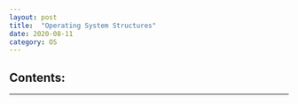 ```yaml
---
layout: post
title:  "Operating System Structures"
date: 2020-08-11 
category: OS
---
```

## Contents:

***